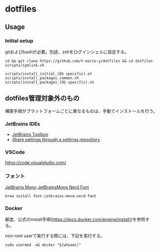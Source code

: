 # dotfiles

## Usage

### Initial setup

gitおよびbashが必要。別途、zshをログインシェルに設定する。

```shell script
cd && git clone https://github.com/t-mario-y/dotfiles && cd dotfiles
scripts/symlink.sh

scripts/install_initial_(OS specific).sh
scripts/install_packages_common.sh
scripts/install_packages_(OS specific).sh
```

## dotfiles管理対象外のもの

構築手順がプラットフォームごとに異なるものは、手動でインストールを行う。

### JetBrains IDEs

- [JetBrains Toolbox](https://www.jetbrains.com/ja-jp/toolbox-app/)
- [Share settings through a settings repository](https://www.jetbrains.com/help/idea/sharing-your-ide-settings.html#settings-repository)

### VSCode

<https://code.visualstudio.com/>

### フォント

[JetBrains Mono](https://github.com/JetBrains/JetBrainsMono)
[JetBrainsMono Nerd Font](https://github.com/Homebrew/homebrew-cask-fonts/blob/master/Casks/font-jetbrains-mono-nerd-font.rb)

`brew install font-jetbrains-mono-nerd-font`

### Docker

都度、公式のinstall手順(<https://docs.docker.com/engine/install/>)を参照する。

non-root userで実行する際には、下記を実行する。

```shell script
sudo usermod -aG docker "$(whoami)"
```
